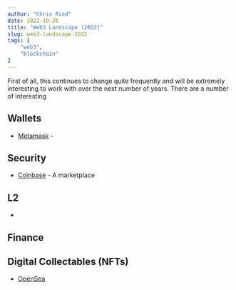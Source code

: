 ```yaml
---
author: "Chris Ried"
date: 2022-10-26
title: "Web3 Landscape (2022)"
slug: web3-landscape-2022
tags: [
    "web3", 
    "blockchain"
]
---
```

First of all, this continues to change quite frequently and will be extremely interesting to work with over the next number of years. There are a number of interesting 

## Wallets 
* [Metamask](https://metamask.io/) - 
## Security 
* [Coinbase](https://www.coinbase.com/) - A marketplace 

## L2  
* 

## Finance 


## Digital Collectables (NFTs)
* [OpenSea](https://opensea.io/) 

